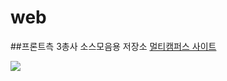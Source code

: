 # web
##프론트측 3총사 소스모음용 저장소
<a href="https://event.multicampus.com/multicampusmain"> 멀티캠퍼스 사이트</a>
<br>

<img src="https://event.multicampus.com/backend/images/promotion/PR010151/pc/visual-03.png">
